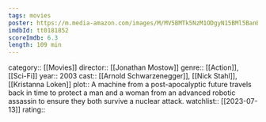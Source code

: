 ```yaml
---
tags: movies
poster: https://m.media-amazon.com/images/M/MV5BMTk5NzM1ODgyN15BMl5BanBnXkFtZTcwMzA5MjAzMw@@._V1_SX300.jpg
imdbId: tt0181852
scoreImdb: 6.3
length: 109 min
---
```


category:: [[Movies]]
director:: [[Jonathan Mostow]]
genre:: [[Action]], [[Sci-Fi]]
year:: 2003
cast:: [[Arnold Schwarzenegger]], [[Nick Stahl]], [[Kristanna Loken]]
plot:: A machine from a post-apocalyptic future travels back in time to protect a man and a woman from an advanced robotic assassin to ensure they both survive a nuclear attack.
watchlist:: [[2023-07-13]]
rating::
